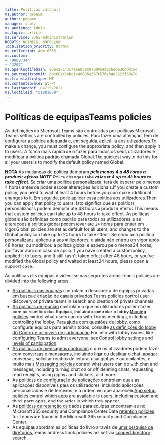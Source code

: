 ```yaml
---
title: Políticas catchall
ms.author: pebaum
author: pebaum
manager: scotv
ms.audience: Admin
ms.topic: article
ms.service: o365-administration
ROBOTS: NOINDEX, NOFOLLOW
localization_priority: Normal
ms.collection: Adm_O365
ms.custom:
- "9000734"
- "3207"
ms.openlocfilehash: 036c171f3c71e60c8c07000b4d0c6ede36bd435c
ms.sourcegitcommit: 8bc60ec34bc1e40685e3976576e04a2623f63a7c
ms.translationtype: MT
ms.contentlocale: pt-PT
ms.lasthandoff: 04/15/2021
ms.locfileid: "51801679"
---
```

# <a name="teams-policies"></a><span data-ttu-id="00382-102">Políticas de equipas</span><span class="sxs-lookup"><span data-stu-id="00382-102">Teams policies</span></span>

<span data-ttu-id="00382-103">As definições do Microsoft Teams são controladas por políticas.</span><span class="sxs-lookup"><span data-stu-id="00382-103">Microsoft Teams settings are controlled by policies.</span></span> <span data-ttu-id="00382-104">Para fazer uma alteração, tem de configurar a política adequada e, em seguida, aplicá-la aos utilizadores.</span><span class="sxs-lookup"><span data-stu-id="00382-104">To make a change, you must configure the appropriate policy, and then apply it to users.</span></span> <span data-ttu-id="00382-105">A forma mais rápida de o fazer para todos os seus utilizadores é modificar a política padrão chamada Global.</span><span class="sxs-lookup"><span data-stu-id="00382-105">The quickest way to do this for all your users is to modify the default policy named Global.</span></span> 

<span data-ttu-id="00382-106">**NOTA** As mudanças de política demoram **_pelo menos 4 a 48 horas a produzir efeitos_**.</span><span class="sxs-lookup"><span data-stu-id="00382-106">**NOTE** Policy changes take **_at least 4 up to 48 hours to take effect_**.</span></span> <span data-ttu-id="00382-107">Se criar uma política personalizada, terá de esperar pelo menos 4 horas antes de poder escoar alterações adicionais.</span><span class="sxs-lookup"><span data-stu-id="00382-107">If you create a custom policy, you need to wait at least 4 hours before you can make additional changes to it.</span></span> <span data-ttu-id="00382-108">Em seguida, pode aplicar essa política aos utilizadores.</span><span class="sxs-lookup"><span data-stu-id="00382-108">Then you can apply that policy to users.</span></span> <span data-ttu-id="00382-109">Isto significa que as políticas personalizadas podem demorar até 48 horas a produzir efeitos.</span><span class="sxs-lookup"><span data-stu-id="00382-109">This means that custom policies can take up to 48 hours to take effect.</span></span> <span data-ttu-id="00382-110">As políticas globais são definidas como padrão para todos os utilizadores, e as alterações à política global podem levar até 24 horas para entrar em vigor.</span><span class="sxs-lookup"><span data-stu-id="00382-110">Global policies are set as default for all users, and changes to the Global policy can take up to 24 hours to take effect.</span></span> <span data-ttu-id="00382-111">Se criou uma política personalizada, aplicou-a aos utilizadores, e ainda não entrou em vigor após 48 horas, ou modificou a política global e esperou pelo menos 24 horas, por favor abra um caso de apoio.</span><span class="sxs-lookup"><span data-stu-id="00382-111">If you have created a custom policy, applied it to users, and it still hasn't taken effect after 48 hours, or you've modified the Global policy and waited at least 24 hours, please open a support case.</span></span>

<span data-ttu-id="00382-112">As políticas das equipas dividem-se nas seguintes áreas:</span><span class="sxs-lookup"><span data-stu-id="00382-112">Teams policies are divided into the following areas:</span></span>

- <span data-ttu-id="00382-113">[As políticas das equipas](https://docs.microsoft.com/MicrosoftTeams/teams-policies) controlam a descoberta de equipas privadas em busca e criação de canais privados.</span><span class="sxs-lookup"><span data-stu-id="00382-113">[Teams policies](https://docs.microsoft.com/MicrosoftTeams/teams-policies) control user discovery of private teams in search and creation of private channels.</span></span>  
- <span data-ttu-id="00382-114">[As políticas de reunião](https://docs.microsoft.com/microsoftteams/meeting-policies-in-teams) controlam o que os utilizadores podem fazer com as reuniões das Equipas, incluindo controlar o lobby.</span><span class="sxs-lookup"><span data-stu-id="00382-114">[Meeting policies](https://docs.microsoft.com/microsoftteams/meeting-policies-in-teams) control what users can do with Teams meetings, including controlling the lobby.</span></span> <span data-ttu-id="00382-115">Para ajuda com questões de lobby, como configurar equipas para admitir todos, consulte [as definições do lobby do Control e os níveis de participação](https://docs.microsoft.com/alchemyinsights/bypass-lobby).</span><span class="sxs-lookup"><span data-stu-id="00382-115">For help with lobby issues, like configuring Teams to admit everyone, see [Control lobby settings and levels of participation](https://docs.microsoft.com/alchemyinsights/bypass-lobby).</span></span>
- <span data-ttu-id="00382-116">[As políticas de mensagens controlam](https://docs.microsoft.com/microsoftteams/messaging-policies-in-teams) o que os utilizadores podem fazer com conversas e mensagens, incluindo ligar ou desligar o chat, apagar conversas, solicitar recibos de leitura, usar giphys e autocolantes, e muito mais.</span><span class="sxs-lookup"><span data-stu-id="00382-116">[Messaging policies](https://docs.microsoft.com/microsoftteams/messaging-policies-in-teams) control what users can do with chat and messages, including turning chat on or off, deleting chats, requesting read receipts, using giphys and stickers, and more.</span></span>
- <span data-ttu-id="00382-117">[As políticas de configuração de aplicações](https://docs.microsoft.com/MicrosoftTeams/teams-app-setup-policies) controlam quais as aplicações disponíveis para os utilizadores, incluindo aplicações personalizadas e de terceiros, e a ordem em que aparecem.</span><span class="sxs-lookup"><span data-stu-id="00382-117">[App setup policies](https://docs.microsoft.com/MicrosoftTeams/teams-app-setup-policies) control which apps are available to users, including custom and third-party apps, and the order in which they appear.</span></span>  
- <span data-ttu-id="00382-118">As [políticas de retenção de](https://docs.microsoft.com/microsoftteams/retention-policies) dados para equipas encontram-se no Microsoft 365 security and Compliance Center.</span><span class="sxs-lookup"><span data-stu-id="00382-118">Data [retention policies](https://docs.microsoft.com/microsoftteams/retention-policies) for Teams are found in the Microsoft 365 security and Compliance Center.</span></span>
- <span data-ttu-id="00382-119">As equipas abordam as políticas do livro através de [uma pesquisa de diretórios.](https://docs.microsoft.com/MicrosoftTeams/teams-scoped-directory-search)</span><span class="sxs-lookup"><span data-stu-id="00382-119">Teams address book policies are set via [scoped directory search](https://docs.microsoft.com/MicrosoftTeams/teams-scoped-directory-search).</span></span>